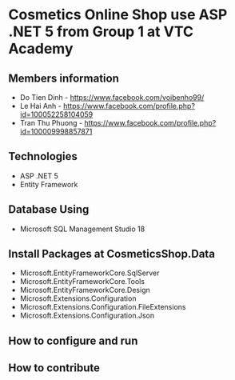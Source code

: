 # Cosmetics Online Shop use ASP .NET 5 from Group 1 at VTC Academy
## Members information
- Do Tien Dinh - https://www.facebook.com/voibenho99/
- Le Hai Anh - https://www.facebook.com/profile.php?id=100052258104059
- Tran Thu Phuong - https://www.facebook.com/profile.php?id=100009998857871
## Technologies
- ASP .NET 5
- Entity Framework
## Database Using
-  Microsoft SQL Management Studio 18
## Install Packages at CosmeticsShop.Data
- Microsoft.EntityFrameworkCore.SqlServer
- Microsoft.EntityFrameworkCore.Tools
- Microsoft.EntityFrameworkCore.Design
- Microsoft.Extensions.Configuration
- Microsoft.Extensions.Configuration.FileExtensions
- Microsoft.Extensions.Configuration.Json
## How to configure and run
## How to contribute
